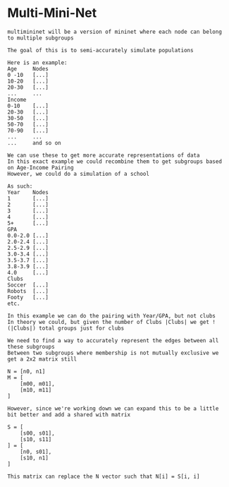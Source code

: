 # Multi-Mini-Net
    
    multimininet will be a version of mininet where each node can belong to multiple subgroups
    
    The goal of this is to semi-accurately simulate populations

    Here is an example:
    Age     Nodes
    0 -10   [...]
    10-20   [...]
    20-30   [...]
    ...     ...
    Income
    0-10    [...]
    20-30   [...]
    30-50   [...]
    50-70   [...]
    70-90   [...]
    ...     ...
    ...     and so on

    We can use these to get more accurate representations of data
    In this exact example we could recombine them to get subgroups based on Age-Income Pairing
    However, we could do a simulation of a school

    As such:
    Year    Nodes
    1       [...]
    2       [...]
    3       [...]
    4       [...]
    5+      [...]
    GPA     
    0.0-2.0 [...]
    2.0-2.4 [...]
    2.5-2.9 [...]
    3.0-3.4 [...]
    3.5-3.7 [...]
    3.8-3.9 [...]
    4.0     [...]
    Clubs   
    Soccer  [...]
    Robots  [...]
    Footy   [...]
    etc.

    In this example we can do the pairing with Year/GPA, but not clubs
    In theory we could, but given the number of Clubs |Clubs| we get !(|Clubs|) total groups just for clubs

    We need to find a way to accurately represent the edges between all these subgroups
    Between two subgroups where membership is not mutually exclusive we get a 2x2 matrix still

    N = [n0, n1]
    M = [
        [m00, m01],
        [m10, m11]
    ]
    
    However, since we're working down we can expand this to be a little bit better and add a shared with matrix
    
    S = [
        [s00, s01],
        [s10, s11]
    ] = [
        [n0, s01],
        [s10, n1]
    ]

    This matrix can replace the N vector such that N[i] = S[i, i]





